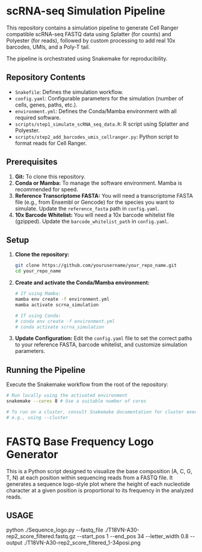 # scRNA-seq Simulation Pipeline

This repository contains a simulation pipeline to generate Cell Ranger compatible scRNA-seq FASTQ data using Splatter (for counts) and Polyester (for reads), followed by custom processing to add real 10x barcodes, UMIs, and a Poly-T tail.

The pipeline is orchestrated using Snakemake for reproducibility.

## Repository Contents

-   `Snakefile`: Defines the simulation workflow.
-   `config.yaml`: Configurable parameters for the simulation (number of cells, genes, paths, etc.).
-   `environment.yml`: Defines the Conda/Mamba environment with all required software.
-   `scripts/step1_simulate_scRNA_seq_data.R`: R script using Splatter and Polyester.
-   `scripts/step2_add_barcodes_umis_cellranger.py`: Python script to format reads for Cell Ranger.

## Prerequisites

1.  **Git:** To clone this repository.
2.  **Conda or Mamba:** To manage the software environment. Mamba is recommended for speed.
3.  **Reference Transcriptome FASTA:** You will need a transcriptome FASTA file (e.g., from Ensembl or Gencode) for the species you want to simulate. Update the `reference_fasta` path in `config.yaml`.
4.  **10x Barcode Whitelist:** You will need a 10x barcode whitelist file (gzipped). Update the `barcode_whitelist_path` in `config.yaml`.

## Setup

1.  **Clone the repository:**
    ```bash
    git clone https://github.com/yourusername/your_repo_name.git
    cd your_repo_name
    ```
2.  **Create and activate the Conda/Mamba environment:**
    ```bash
    # If using Mamba:
    mamba env create -f environment.yml
    mamba activate scrna_simulation

    # If using Conda:
    # conda env create -f environment.yml
    # conda activate scrna_simulation
    ```
3.  **Update Configuration:** Edit the `config.yaml` file to set the correct paths to your reference FASTA, barcode whitelist, and customize simulation parameters.

## Running the Pipeline

Execute the Snakemake workflow from the root of the repository:

```bash
# Run locally using the activated environment
snakemake --cores 8 # Use a suitable number of cores

# To run on a cluster, consult Snakemake documentation for cluster execution options
# e.g., using --cluster
```
# FASTQ Base Frequency Logo Generator
This is a Python script designed to visualize the base composition (A, C, G, T, N) at each position within sequencing reads from a FASTQ file. It generates a sequence logo-style plot where the height of each nucleotide character at a given position is proportional to its frequency in the analyzed reads.

## USAGE
python ./Sequence_logo.py --fastq_file ./T18VN-A30-rep2_score_filtered.fastq.gz --start_pos 1 --end_pos 34 --letter_width 0.8 --output ./T18VN-A30-rep2_score_filtered_1-34posi.png 







